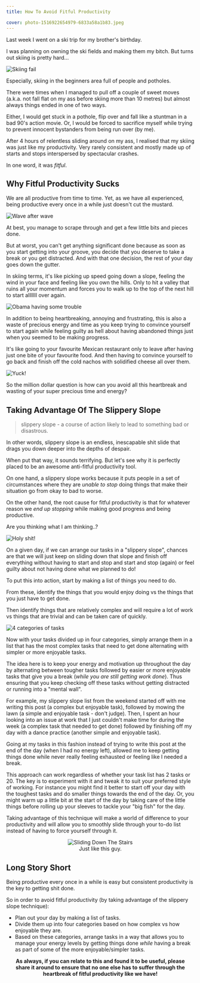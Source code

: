 ```yaml
---
title: How To Avoid Fitful Productivity

cover: photo-1516922654979-6833a58a1b83.jpeg
---
```


Last week I went on a ski trip for my brother's birthday.

I was planning on owning the ski fields and making them my bitch. But turns out skiing is pretty hard...

<img src="ski.jpg" alt="Skiing fail" title="This is not me (but it's a pretty close representation)." />

Especially, skiing in the beginners area full of people and potholes.

There were times when I managed to pull off a couple of sweet moves (a.k.a. not fall flat on my ass before skiing more than 10 metres) but almost always things ended in one of two ways.

Either, I would get stuck in a pothole, flip over and fall like a stuntman in a bad 90's action movie. Or, I would be forced to sacrifice myself while trying to prevent innocent bystanders from being run over (by me).

After 4 hours of relentless sliding around on my ass, I realised that my skiing was just like my productivity. Very rarely consistent and mostly made up of starts and stops interspersed by spectacular crashes.

In one word, it was _fitful_.

## Why Fitful Productivity Sucks

We are all productive from time to time. Yet, as we have all experienced, being productive every once in a while just doesn't cut the mustard.

<img src="waves.jpg" alt="Wave after wave" title="It's like skiing up and down these hills." />

At best, you manage to scrape through and get a few little bits and pieces done.

But at worst, you can't get anything significant done because as soon as you start getting into your groove, you decide that you deserve to take a break or you get distracted. And with that one decision, the rest of your day goes down the gutter.

In skiing terms, it's like picking up speed going down a slope, feeling the wind in your face and feeling like you own the hills. Only to hit a valley that ruins all your momentum and forces you to walk up to the top of the next hill to start alllllll over again.

<img src="obama.jpg" alt="Obama having some trouble" title="Even Mr. President seems to have experienced that." />

In addition to being heartbreaking, annoying and frustrating, this is also a waste of precious energy and time as you keep trying to convince yourself to start again while feeling guilty as hell about having abandoned things just when you seemed to be making progress.

It's like going to your favourite Mexican restaurant only to leave after having just one bite of your favourite food. And then having to convince yourself to go back and finish off the cold nachos with solidified cheese all over them.

<img src="yuck.jpg" alt="Yuck!" />

So the million dollar question is how can you avoid all this heartbreak and wasting of your super precious time and energy?

## Taking Advantage Of The Slippery Slope

> slippery slope - a course of action likely to lead to something bad or disastrous.

In other words, slippery slope is an endless, inescapable shit slide that drags you down deeper into the depths of despair.

When put that way, it sounds terrifying. But let's see why it is perfectly placed to be an awesome anti-fitful productivity tool.

On one hand, a slippery slope works because it puts people in a set of circumstances where they are _unable to stop_ doing things that make their situation go from okay to bad to worse. 

On the other hand, the root cause for fitful productivity is that for whatever reason we _end up stopping_ while making good progress and being productive.

Are you thinking what I am thinking..?

<img src="holy-shit.jpg" alt="Holy shit!" title="It's a match made in heaven!" />

On a given day, if we can arrange our tasks in a "slippery slope", chances are that we will just keep on sliding down that slope and finish off everything without having to start and stop and start and stop (again) or feel guilty about not having done what we planned to do!

To put this into action, start by making a list of things you need to do.

From these, identify the things that you would enjoy doing vs the things that you just have to get done.

Then identify things that are relatively complex and will require a lot of work vs things that are trivial and can be taken care of quickly.

<img src="task-categories.jpg" alt="4 categories of tasks" title=" This will end up with your tasks in four categories."></img>

Now with your tasks divided up in four categories, simply arrange them in a list that has the most complex tasks that need to get done alternating with simpler or more enjoyable tasks.

The idea here is to keep your energy and motivation up throughout the day by alternating between tougher tasks followed by easier or more enjoyable tasks that give you a break (_while you are still getting work done_). Thus ensuring that you keep checking off these tasks without getting distracted or running into a "mental wall".

For example, my slippery slope list from the weekend started off with me writing this post (a complex but enjoyable task), followed by mowing the lawn (a simple and enjoyable task - don't judge). Then, I spent an hour looking into an issue at work that I just couldn't make time for during the week (a complex task that needed to get done) followed by finishing off my day with a dance practice (another simple and enjoyable task).

Going at my tasks in this fashion instead of trying to write this post at the end of the day (when I had no energy left), allowed me to keep getting things done while never really feeling exhausted or feeling like I needed a break.

This approach can work regardless of whether your task list has 2 tasks or 20. The key is to experiment with it and tweak it to suit your preferred style of working. For instance you might find it better to start off your day with the toughest tasks and do smaller things towards the end of the day. Or, you might warm up a little bit at the start of the day by taking care of the little things before rolling up your sleeves to tackle your "big fish" for the day.

Taking advantage of this technique will make a world of difference to your productivity and will allow you to smoothly slide through your to-do list instead of having to force yourself through it.

<p style="flex-direction: column;align-items: center;display: flex;">
<img src="sliding-stairs.gif" alt="Sliding Down The Stairs" /> Just like this guy.</p>

## Long Story Short
Being productive every once in a while is easy but consistent productivity is the key to getting shit done.

So in order to avoid fitful productivity (by taking advantage of the slippery slope technique):
- Plan out your day by making a list of tasks.
- Divide them up into four categories based on how complex vs how enjoyable they are.
- Based on these categories, arrange tasks in a way that allows you to manage your energy levels by getting things done _while_ having a break as part of some of the more enjoyable/simpler tasks.

<p style="text-align: center;"><strong>As always, if you can relate to this and found it to be useful, please share it around to ensure that no one else has to suffer through the heartbreak of fitful productivity like we have!</strong></p>
